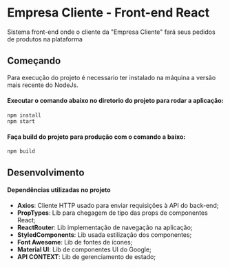 # Empresa Cliente - Front-end React

Sistema front-end onde o cliente da "Empresa Cliente" fará seus pedidos de produtos na plataforma

## Começando

Para execução do projeto é necessario ter instalado na máquina a versão mais recente do NodeJs.

#### Executar o comando abaixo no diretorio do projeto para rodar a aplicação:

```
npm install
npm start
```

#### Faça build do projeto para produção com o comando a baixo:

```
npm build
```

## Desenvolvimento

#### Dependências utilizadas no projeto

- **Axios**: Cliente HTTP usado para enviar requisições à API do back-end;
- **PropTypes**: Lib para chegagem de tipo das props de componentes React;
- **ReactRouter**: Lib implementação de navegação na aplicação;
- **StyledComponents**: Lib usada estilização dos componentes;
- **Font Awesome**: Lib de fontes de ícones;
- **Material UI**: Lib de componentes UI do Google;
- **API CONTEXT**: Lib de gerenciamento de estado;
